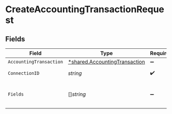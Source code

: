 # CreateAccountingTransactionRequest


## Fields

| Field                                                                                | Type                                                                                 | Required                                                                             | Description                                                                          |
| ------------------------------------------------------------------------------------ | ------------------------------------------------------------------------------------ | ------------------------------------------------------------------------------------ | ------------------------------------------------------------------------------------ |
| `AccountingTransaction`                                                              | [*shared.AccountingTransaction](../../../pkg/models/shared/accountingtransaction.md) | :heavy_minus_sign:                                                                   | N/A                                                                                  |
| `ConnectionID`                                                                       | *string*                                                                             | :heavy_check_mark:                                                                   | ID of the connection                                                                 |
| `Fields`                                                                             | []*string*                                                                           | :heavy_minus_sign:                                                                   | Comma-delimited fields to return                                                     |